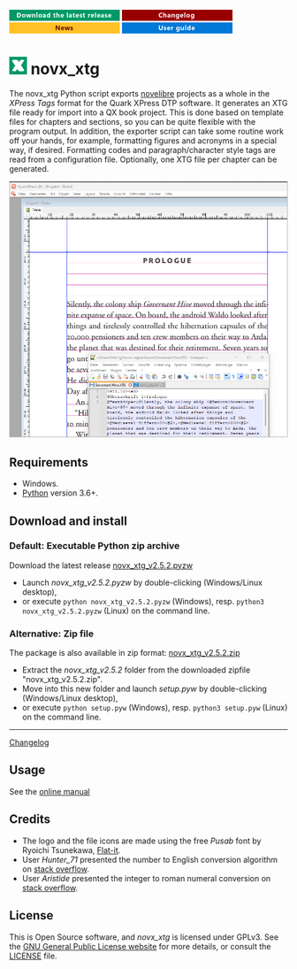 [![Download the latest release](docs/img/download-button.png)](https://raw.githubusercontent.com/peter88213/novx_xtg/main/dist/novx_xtg_v2.5.2.pyzw)
[![Changelog](docs/img/changelog-button.png)](docs/changelog.md)
[![News](docs/img/news-button.png)](https://github.com/peter88213/novelibre/discussions/1)
[![User guide](docs/img/help-button.png)](https://peter88213.github.io/nvhelp-en/novx_xtg/)


# ![X](src/icons/xLogo32.png) novx_xtg

The novx_xtg Python script exports [novelibre](https://github.com/peter88213/novelibre/) projects as a whole in the *XPress Tags* format for the Quark XPress DTP software. It generates an XTG file ready for import into a QX book project. This is done based on template files for chapters and sections, so you can be quite flexible with the program output. In addition, the exporter script can take some routine work off your hands, for example, formatting figures and acronyms in a special way, if desired. Formatting codes and paragraph/character style tags are read from a configuration file.
Optionally, one XTG file per chapter can be generated.

![Screenshot](docs/Screenshots/screen01.png)

## Requirements

- Windows.
- [Python](https://www.python.org/) version 3.6+.

## Download and install

### Default: Executable Python zip archive

Download the latest release [novx_xtg_v2.5.2.pyzw](https://github.com/peter88213/novx_xtg/raw/main/dist/novx_xtg_v2.5.2.pyzw)

- Launch *novx_xtg_v2.5.2.pyzw* by double-clicking (Windows/Linux desktop),
- or execute `python novx_xtg_v2.5.2.pyzw` (Windows), resp. `python3 novx_xtg_v2.5.2.pyzw` (Linux) on the command line.

### Alternative: Zip file

The package is also available in zip format: [novx_xtg_v2.5.2.zip](https://github.com/peter88213/novx_xtg/raw/main/dist/novx_xtg_v2.5.2.zip)

- Extract the *novx_xtg_v2.5.2* folder from the downloaded zipfile "novx_xtg_v2.5.2.zip".
- Move into this new folder and launch *setup.pyw* by double-clicking (Windows/Linux desktop), 
- or execute `python setup.pyw` (Windows), resp. `python3 setup.pyw` (Linux) on the command line.

---

[Changelog](docs/changelog.md)

## Usage

See the [online manual](https://peter88213.github.io/nvhelp-en/novx_xtg/)

## Credits

- The logo and the file icons are made using the free *Pusab* font by Ryoichi Tsunekawa, [Flat-it](http://flat-it.com/).
- User *Hunter_71* presented the number to English conversion algorithm on [stack overflow](https://stackoverflow.com/a/51849443).
- User *Aristide* presented the integer to roman numeral conversion on [stack overflow](https://stackoverflow.com/a/47713392).

## License

This is Open Source software, and *novx_xtg* is licensed under GPLv3. See the
[GNU General Public License website](https://www.gnu.org/licenses/gpl-3.0.en.html) for more
details, or consult the [LICENSE](https://github.com/peter88213/novx_xtg/blob/main/LICENSE) file.
